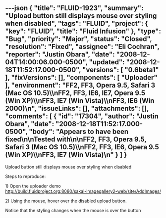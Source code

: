 ---json
{
  "title": "FLUID-1923",
  "summary": "Upload button still displays mouse over styling when disabled",
  "tags": "FLUID",
  "project": {
    "key": "FLUID",
    "title": "Fluid Infusion"
  },
  "type": "Bug",
  "priority": "Major",
  "status": "Closed",
  "resolution": "Fixed",
  "assignee": "Eli Cochran",
  "reporter": "Justin Obara",
  "date": "2008-12-04T14:00:06.000-0500",
  "updated": "2008-12-18T11:52:17.000-0500",
  "versions": [
    "0.6beta1"
  ],
  "fixVersions": [],
  "components": [
    "Uploader"
  ],
  "environment": "FF2, FF3, Opera 9.5, Safari 3 (Mac OS 10.5)\\\nFF2, FF3, IE6, IE7, Opera 9.5 (Win XP)\\\nFF3, IE7 (Win Vista)\\\nFF3, IE6 (Win 2000)\n",
  "issueLinks": [],
  "attachments": [],
  "comments": [
    {
      "id": "17304",
      "author": "Justin Obara",
      "date": "2008-12-18T11:52:17.000-0500",
      "body": "Appears to have been fixed\n\nTested with\n\nFF2, FF3, Opera 9.5, Safari 3 (Mac OS 10.5)\\\nFF2, FF3, IE6, Opera 9.5 (Win XP)\\\nFF3, IE7 (Win Vista)\n"
    }
  ]
}
---
Upload button still displays mouse over styling when disabled

Steps to reproduce:

1\) Open the uploader demo\
<http://build.fluidproject.org:8080/sakai-imagegallery2-web/site/AddImages/>

2\) Using the mouse, hover over the disabled upload button.

Notice that the styling changes when the mouse is over the button

        
